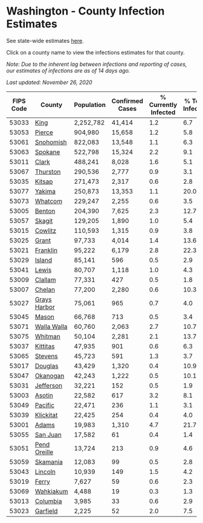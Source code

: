 # Washington - County Infection Estimates

See state-wide estimates [here](/infections/us-wa).

Click on a county name to view the infections estimates for that county.

*Note: Due to the inherent lag between infections and reporting of cases, our estimates of infections are as of 14 days ago.*

*Last updated: November 26, 2020*

|   FIPS Code |                       County |   Population |   Confirmed Cases |   % Currently Infected |   % Total Infected |
|-------------|------------------------------|--------------|-------------------|------------------------|--------------------|
|       53033 |                 [King](king) |    2,252,782 |            41,414 |                    1.2 |                6.7 |
|       53053 |             [Pierce](pierce) |      904,980 |            15,658 |                    1.2 |                5.8 |
|       53061 |       [Snohomish](snohomish) |      822,083 |            13,548 |                    1.1 |                6.3 |
|       53063 |           [Spokane](spokane) |      522,798 |            15,324 |                    2.2 |                9.1 |
|       53011 |               [Clark](clark) |      488,241 |             8,028 |                    1.6 |                5.1 |
|       53067 |         [Thurston](thurston) |      290,536 |             2,777 |                    0.9 |                3.1 |
|       53035 |             [Kitsap](kitsap) |      271,473 |             2,317 |                    0.6 |                2.8 |
|       53077 |             [Yakima](yakima) |      250,873 |            13,353 |                    1.1 |               20.0 |
|       53073 |           [Whatcom](whatcom) |      229,247 |             2,255 |                    0.6 |                3.5 |
|       53005 |             [Benton](benton) |      204,390 |             7,625 |                    2.3 |               12.7 |
|       53057 |             [Skagit](skagit) |      129,205 |             1,890 |                    1.0 |                5.4 |
|       53015 |           [Cowlitz](cowlitz) |      110,593 |             1,315 |                    0.9 |                3.8 |
|       53025 |               [Grant](grant) |       97,733 |             4,014 |                    1.4 |               13.6 |
|       53021 |         [Franklin](franklin) |       95,222 |             6,179 |                    2.8 |               22.3 |
|       53029 |             [Island](island) |       85,141 |               596 |                    0.5 |                2.9 |
|       53041 |               [Lewis](lewis) |       80,707 |             1,118 |                    1.0 |                4.3 |
|       53009 |           [Clallam](clallam) |       77,331 |               427 |                    0.5 |                1.8 |
|       53007 |             [Chelan](chelan) |       77,200 |             2,280 |                    0.6 |               10.3 |
|       53027 | [Grays Harbor](grays-harbor) |       75,061 |               965 |                    0.7 |                4.0 |
|       53045 |               [Mason](mason) |       66,768 |               713 |                    0.5 |                3.4 |
|       53071 |   [Walla Walla](walla-walla) |       60,760 |             2,063 |                    2.7 |               10.7 |
|       53075 |           [Whitman](whitman) |       50,104 |             2,281 |                    2.1 |               13.7 |
|       53037 |         [Kittitas](kittitas) |       47,935 |               901 |                    0.6 |                6.3 |
|       53065 |           [Stevens](stevens) |       45,723 |               591 |                    1.3 |                3.7 |
|       53017 |           [Douglas](douglas) |       43,429 |             1,320 |                    0.4 |               10.9 |
|       53047 |         [Okanogan](okanogan) |       42,243 |             1,222 |                    0.5 |               10.1 |
|       53031 |       [Jefferson](jefferson) |       32,221 |               152 |                    0.5 |                1.9 |
|       53003 |             [Asotin](asotin) |       22,582 |               617 |                    3.2 |                8.1 |
|       53049 |           [Pacific](pacific) |       22,471 |               236 |                    1.1 |                3.1 |
|       53039 |       [Klickitat](klickitat) |       22,425 |               254 |                    0.4 |                4.0 |
|       53001 |               [Adams](adams) |       19,983 |             1,310 |                    4.7 |               21.7 |
|       53055 |         [San Juan](san-juan) |       17,582 |                61 |                    0.4 |                1.4 |
|       53051 | [Pend Oreille](pend-oreille) |       13,724 |               213 |                    0.9 |                4.6 |
|       53059 |         [Skamania](skamania) |       12,083 |                99 |                    0.5 |                2.8 |
|       53043 |           [Lincoln](lincoln) |       10,939 |               149 |                    1.5 |                4.2 |
|       53019 |               [Ferry](ferry) |        7,627 |                59 |                    0.6 |                2.3 |
|       53069 |       [Wahkiakum](wahkiakum) |        4,488 |                19 |                    0.3 |                1.3 |
|       53013 |         [Columbia](columbia) |        3,985 |                33 |                    0.6 |                2.9 |
|       53023 |         [Garfield](garfield) |        2,225 |                52 |                    2.0 |                7.5 |